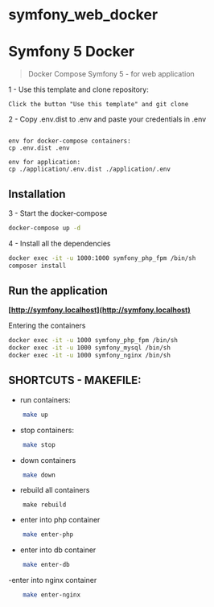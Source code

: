 # symfony_web_docker

# Symfony 5 Docker
> Docker Compose Symfony 5 - for web application 

1 - Use this template and clone repository:
```dotenv
Click the button "Use this template" and git clone
```

2 - Copy .env.dist to .env and paste your credentials in .env
```dotenv

env for docker-compose containers:
cp .env.dist .env

env for application: 
cp ./application/.env.dist ./application/.env 
```

## Installation
3 - Start the docker-compose
```bash
docker-compose up -d
```

4 - Install all the dependencies
```bash
docker exec -it -u 1000:1000 symfony_php_fpm /bin/sh
composer install
``` 

## Run the application

 **[http://symfony.localhost](http://symfony.localhost)**

Entering the containers
```bash
docker exec -it -u 1000 symfony_php_fpm /bin/sh
docker exec -it -u 1000 symfony_mysql /bin/sh
docker exec -it -u 1000 symfony_nginx /bin/sh
```

## SHORTCUTS - MAKEFILE:
- run containers:
```bash
    make up
```
- stop containers:
```bash
    make stop 
```
- down containers
```bash
    make down 
```    
- rebuild all containers 
```basg
    make rebuild 
```
- enter into php container
```bash
    make enter-php 
```    
- enter into db container
```bash
    make enter-db
```
-enter into nginx container 
```bash
    make enter-nginx
```    

